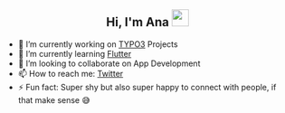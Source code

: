 <h2 align="center">Hi, I'm Ana <img src="https://user-images.githubusercontent.com/39955420/147578264-bae0526c-028a-49d2-8af8-d08bb4edbd2a.gif" height="30" width="30"></h2>

- 🔭 I’m currently working on [TYPO3](https://typo3.org) Projects
- 🌱 I’m currently learning [Flutter](https://flutter.dev)
- 👯 I’m looking to collaborate on App Development
- 📫 How to reach me: [Twitter](https://twitter.com/_aniio)
- ⚡ Fun fact: Super shy but also super happy to connect with people, if that make sense 😅
